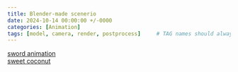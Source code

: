 ```yaml
---
title: Blender-made scenerio
date: 2024-10-14 00:00:00 +/-0000
categories: [Animation]
tags: [model, camera, render, postprocess]     # TAG names should always be lowercase
---
```


[sword animation](https://www.bilibili.com/video/BV1Wta7e8EgJ/)  
[sweet coconut](https://www.bilibili.com/video/BV1aM4m1U7hm/)
